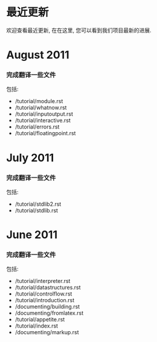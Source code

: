 # 最近更新 #

欢迎查看最近更新, 在在这里, 您可以看到我们项目最新的进展.

# August 2011 #

### 完成翻译一些文件 ###

包括:

  * /tutorial/module.rst
  * /tutorial/whatnow.rst
  * /tutorial/inputoutput.rst
  * /tutorial/interactive.rst
  * /tutorial/errors.rst
  * /tutorial/floatingpoint.rst

# July 2011 #

### 完成翻译一些文件 ###

包括:

  * /tutorial/stdlib2.rst
  * /tutorial/stdlib.rst

# June 2011 #

### 完成翻译一些文件 ###

包括:

  * /tutorial/interpreter.rst
  * /tutorial/datastructures.rst
  * /tutorial/controlflow.rst
  * /tutorial/introduction.rst
  * /documenting/building.rst
  * /documenting/fromlatex.rst
  * /tutorial/appetite.rst
  * /tutorial/index.rst
  * /documenting/markup.rst
